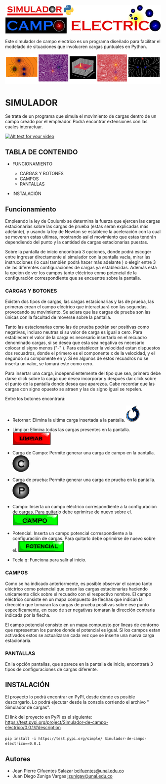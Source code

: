![LOGO](ICONOS/LOGO.png)

Este simulador de campo electrico es un programa diseñado para facilitar el modelado de situaciones que involucren cargas puntuales en Python.

![BASE](ICONOS/Base.png)
# SIMULADOR
Se trata de un programa que simula el movimiento de cargas dentro de un campo creado por el empleador. Podrá encontrar extensiones 
con las cuales interactuar.

[![Alt text for your video](https://i.ytimg.com/vi/POfKvTa_u_0/hqdefault.jpg?sqp=-oaymwEYCKgBEF5IVfKriqkDCwgBFQAAiEIYAXAB&rs=AOn4CLC8cbWnVCt3717uAAYcMeMXMcbstw)](https://www.youtube.com/watch?v=VFvId3co3d8&list=PLksfzF_1qETEZ64XzaEppu2yLlYUiuvIb&index=1)


## TABLA DE CONTENIDO

- FUNCIONAMIENTO
  - CARGAS Y BOTONES
  - CAMPOS
  - PANTALLAS
  
- INSTALACIÓN


## Funcionamiento
Empleando la ley de Coulumb se determina la fuerza que ejercen las cargas estacionarias sobre las cargas de prueba (estas seran 
explicadas más adelante), y usando la ley de Newton se establece la aceleración con la cual se moveran estas ultimas, mostrando 
así el movimiento que estas tendrán dependiendo del punto y la cantidad de cargas estacionarias puestas.

Sobre la pantalla de inicio encontrará 3 opciones, donde podrá escoger entre ingresar directamente al simulador con la pantalla 
vacía, mirar las instrucciones (lo cual también podrá hacer más adelante ) o elegir entre 3 de las diferentes configuraciones
de cargas ya establecidas. Además esta la opción de ver los campos tanto eléctrico como potencial de la configuración 
correspondiente que se encuentre sobre la pantalla.


 ### CARGAS Y BOTONES
   Existen dos tipos de cargas, las cargas estacionarias y las de prueba, las primeras crean el campo eléctrico que interactuará 
    con las segundas, provocando su movimiento. Se aclara que las cargas de prueba son las únicas con la facultad de moverse sobre 
    la pantalla. 
    
   Tanto las estacionarias como las de prueba podrán ser positivas como negativas, incluso neutras si su valor de carga es igual
    a cero. Para establecerr el valor de la carga es necesario insertarlo en el recuadro denominado cargas, si se desea que esta sea
    negativa es necesario colocar el signo menos ("-" ). Para establecer la velocidad estan dispuestos dos recuadros, donde el 
    primero es el componente x de la velocidad, y el segundo su componente en y. Si en algunos de estos recuadros no se inserta un
    valor, se tomará este como cero.
    
   Para insertar una carga, independientemente del tipo que sea, primero debe darse click sobre la carga que desea incorporar y 
    después dar click sobre el punto de la pantalla donde desea que aparezca. Cabe recordar que las cargas con signo opuesto
    se atraen y las de signo igual se repelen.
    
   Entre los botones encontrará:
    
   - Retornar: Elimina la ultima carga insertada a la pantalla.
   ![return](SIMULADOR/sprites/return.png)
   
   - Limpiar: Elimina todas las cargas presentes en la pantalla.
   ![return](SIMULADOR/sprites/LIMPIAR.png)
   
   - Carga de Campo: Permite generar una carga de campo en la pantalla.
   ![return](SIMULADOR/sprites/CARGA.png)
   
   - Carga de prueba: Permite generar una carga de prueba en la pantalla.
   ![return](SIMULADOR/sprites/prueba.png) 
   
   - Campo: Inserta un campo eléctrico correspondiente a la configuración de cargas. Para quitarlo debe oprimirse de nuevo sobre el. 
   ![return](SIMULADOR/sprites/CAMP.png)
   - Potencial: Inserta un campo potencial correspondiente a la configuración de cargas. Para quitarlo debe oprimirse de nuevo 
    sobre el.
   ![return](SIMULADOR/sprites/POT.png)
   
   - Tecla q: Funciona para salir al inicio.

 ### CAMPOS
   Como se ha indicado anteriormente, es posible observar el campo tanto eléctrico como potencial que crean las cargas 
   estacionarias haciendo unicamente click sobre el recuadro con el respectivo nombre.
   El campo eléctrico consiste en un mapa compuesto de flechas que indican la dirección que tomaran las cargas de prueba
   positivas sobre ese punto especificamente, en caso de ser negativas tomaran la dirección contraria indicada por la 
   flecha.
    
    
   El campo potencial consiste en un mapa compuesto por lineas de contorno que representan los puntos donde el potencial
    es igual. 
   Si los campos estan activados estos se actualizaran cada vez que se inserte una nueva carga estacionaria.
 ### PANTALLAS
   En la opción pantallas, que aparece en la pantalla de inicio, encontrará 3 tipos de configuraciones de cargas diferente.
    

## INSTALACIÓN
El proyecto lo podrá encontrar en PyPI, desde donde es posible descargarlo. Lo podrá ejecutar desde la consola corriendo
el archivo " Simulador de cargas".

El link del proyecto en PyPI es el siguiente:
<https://test.pypi.org/project/Simulador-de-campo-electrico/0.0.1/#description>
#### 
    pip install -i https://test.pypi.org/simple/ Simulador-de-campo-electrico==0.0.1
    



## Autores
- Jean Pierre Cifuentes Salazar <bcifuentes@unal.edu.co>
- Juan Diego Zuniga Vargas <jzunigav@unal.edu.co>
